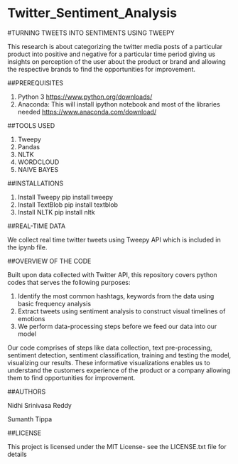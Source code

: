 # Twitter_Sentiment_Analysis

#TURNING TWEETS INTO SENTIMENTS USING TWEEPY

This research is about categorizing the twitter media posts of a particular product into positive and negative for a particular time period giving us insights on perception of the user about the product or brand and allowing the respective brands to find the opportunities for improvement.
 
##PREREQUISITES

1. Python 3 https://www.python.org/downloads/
2. Anaconda: This will install ipython notebook and most of the libraries needed https://www.anaconda.com/download/


##TOOLS USED

1. Tweepy
2. Pandas
3. NLTK
4. WORDCLOUD
5. NAIVE BAYES
 
 
##INSTALLATIONS
 
1. Install Tweepy pip install tweepy
2. Install TextBlob pip install textblob
3. Install NLTK pip install nltk

 
 
##REAL-TIME DATA
 
We collect real time twitter tweets using Tweepy API which is included in the ipynb file. 


 
##OVERVIEW OF THE CODE

Built upon data collected with Twitter API, this repository covers python codes that serves the following purposes:
 
1. Identify the most common hashtags, keywords from the data using basic frequency analysis
2. Extract tweets using sentiment analysis to construct visual timelines of emotions
3. We perform data-processing steps before we feed our data into our model 

Our code comprises of steps like data collection, text pre-processing, sentiment detection, sentiment classification, training and testing the model, visualizing our results. These informative visualizations enables us to understand the customers experience of the product or a company allowing them to find opportunities for improvement. 

##AUTHORS

Nidhi Srinivasa Reddy

Sumanth Tippa


##LICENSE

This project is licensed under the MIT License- see the LICENSE.txt file for details


 
 
 
 
 


 
 
 
 
 

